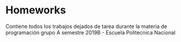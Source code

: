 # Homeworks
Contiene todos los trabajos dejados de tarea durante la materia de programación grupo A semestre 2019B - Escuela Politecnica Nacional
